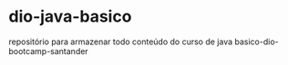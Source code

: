 # dio-java-basico
repositório para armazenar todo conteúdo do curso de java basico-dio-bootcamp-santander
